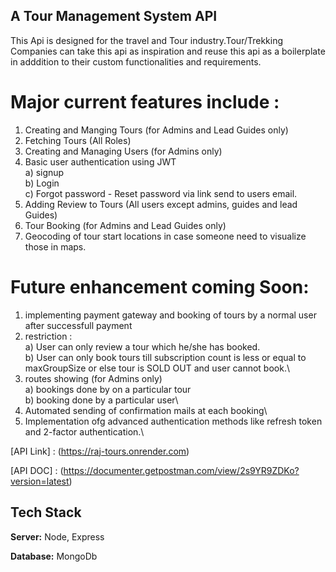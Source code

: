 
## A Tour Management System API 

This Api is designed for the travel and Tour industry.Tour/Trekking Companies can take this api as inspiration and reuse this api as a boilerplate in adddition to their custom functionalities and requirements.

# Major current features include :

1. Creating and Manging Tours (for Admins and Lead Guides only)
2. Fetching Tours (All Roles)
3. Creating and Managing Users (for Admins only)
4. Basic user authentication using JWT\
   a) signup\
   b) Login\
   c) Forgot password - Reset password via link send to users email.
6. Adding Review to Tours (All users except admins, guides and lead Guides)
7. Tour Booking (for Admins and Lead Guides only)
8. Geocoding of tour start locations in case someone need to visualize those in maps.

# Future enhancement coming Soon:
1. implementing payment gateway and booking of tours by a normal user after successfull payment
2. restriction :\
   a) User can only review a tour which he/she has booked.\
   b) User can only book tours till subscription count is less or equal to maxGroupSize or else tour is SOLD OUT and user cannot book.\
4. routes showing (for Admins only)\
   a) bookings done by on a particular tour\
   b) booking done by a particular user\
5. Automated sending of confirmation mails at each booking\
6. Implementation ofg advanced authentication methods like refresh token and 2-factor authentication.\

[API Link] : (https://raj-tours.onrender.com)

[API DOC] : (https://documenter.getpostman.com/view/2s9YR9ZDKo?version=latest)

## Tech Stack

**Server:** Node, Express

**Database:** MongoDb

